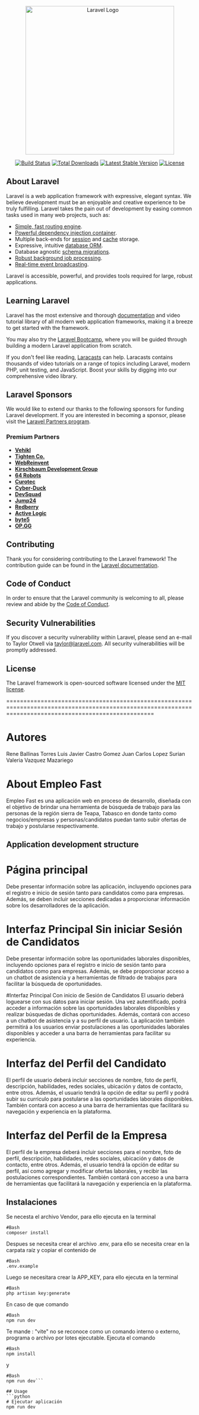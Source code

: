 <p align="center"><a href="https://laravel.com" target="_blank"><img src="https://raw.githubusercontent.com/laravel/art/master/logo-lockup/5%20SVG/2%20CMYK/1%20Full%20Color/laravel-logolockup-cmyk-red.svg" width="400" alt="Laravel Logo"></a></p>

<p align="center">
<a href="https://github.com/laravel/framework/actions"><img src="https://github.com/laravel/framework/workflows/tests/badge.svg" alt="Build Status"></a>
<a href="https://packagist.org/packages/laravel/framework"><img src="https://img.shields.io/packagist/dt/laravel/framework" alt="Total Downloads"></a>
<a href="https://packagist.org/packages/laravel/framework"><img src="https://img.shields.io/packagist/v/laravel/framework" alt="Latest Stable Version"></a>
<a href="https://packagist.org/packages/laravel/framework"><img src="https://img.shields.io/packagist/l/laravel/framework" alt="License"></a>
</p>

## About Laravel

Laravel is a web application framework with expressive, elegant syntax. We believe development must be an enjoyable and creative experience to be truly fulfilling. Laravel takes the pain out of development by easing common tasks used in many web projects, such as:

- [Simple, fast routing engine](https://laravel.com/docs/routing).
- [Powerful dependency injection container](https://laravel.com/docs/container).
- Multiple back-ends for [session](https://laravel.com/docs/session) and [cache](https://laravel.com/docs/cache) storage.
- Expressive, intuitive [database ORM](https://laravel.com/docs/eloquent).
- Database agnostic [schema migrations](https://laravel.com/docs/migrations).
- [Robust background job processing](https://laravel.com/docs/queues).
- [Real-time event broadcasting](https://laravel.com/docs/broadcasting).

Laravel is accessible, powerful, and provides tools required for large, robust applications.

## Learning Laravel

Laravel has the most extensive and thorough [documentation](https://laravel.com/docs) and video tutorial library of all modern web application frameworks, making it a breeze to get started with the framework.

You may also try the [Laravel Bootcamp](https://bootcamp.laravel.com), where you will be guided through building a modern Laravel application from scratch.

If you don't feel like reading, [Laracasts](https://laracasts.com) can help. Laracasts contains thousands of video tutorials on a range of topics including Laravel, modern PHP, unit testing, and JavaScript. Boost your skills by digging into our comprehensive video library.

## Laravel Sponsors

We would like to extend our thanks to the following sponsors for funding Laravel development. If you are interested in becoming a sponsor, please visit the [Laravel Partners program](https://partners.laravel.com).

### Premium Partners

- **[Vehikl](https://vehikl.com/)**
- **[Tighten Co.](https://tighten.co)**
- **[WebReinvent](https://webreinvent.com/)**
- **[Kirschbaum Development Group](https://kirschbaumdevelopment.com)**
- **[64 Robots](https://64robots.com)**
- **[Curotec](https://www.curotec.com/services/technologies/laravel/)**
- **[Cyber-Duck](https://cyber-duck.co.uk)**
- **[DevSquad](https://devsquad.com/hire-laravel-developers)**
- **[Jump24](https://jump24.co.uk)**
- **[Redberry](https://redberry.international/laravel/)**
- **[Active Logic](https://activelogic.com)**
- **[byte5](https://byte5.de)**
- **[OP.GG](https://op.gg)**

## Contributing

Thank you for considering contributing to the Laravel framework! The contribution guide can be found in the [Laravel documentation](https://laravel.com/docs/contributions).

## Code of Conduct

In order to ensure that the Laravel community is welcoming to all, please review and abide by the [Code of Conduct](https://laravel.com/docs/contributions#code-of-conduct).

## Security Vulnerabilities

If you discover a security vulnerability within Laravel, please send an e-mail to Taylor Otwell via [taylor@laravel.com](mailto:taylor@laravel.com). All security vulnerabilities will be promptly addressed.

## License

The Laravel framework is open-sourced software licensed under the [MIT license](https://opensource.org/licenses/MIT).

=======================================================================================================================================================
# Autores
Rene Ballinas Torres
Luis Javier Castro Gomez
Juan Carlos Lopez Surian
Valeria Vazquez Mazariego

# About Empleo Fast

Empleo Fast es una aplicación web en proceso de desarrollo, diseñada con el objetivo de brindar una herramienta de búsqueda de trabajo para las personas de la región sierra de Teapa, Tabasco en donde tanto como negocios/empresas y personas/candidatos puedan tanto subir ofertas de trabajo y postularse respectivamente.


## Application development structure

# Página principal
Debe presentar información sobre las aplicación, incluyendo opciones para el registro e inicio de sesión tanto para candidatos como para empresas. Además, se deben incluir secciones dedicadas a proporcionar información sobre los desarrolladores de la aplicación.

# Interfaz Principal Sin iniciar Sesión de Candidatos
Debe presentar información sobre las oportunidades laborales disponibles, incluyendo opciones para el registro e inicio de sesión tanto para candidatos como para empresas. Además, se debe proporcionar acceso a un chatbot  de asistencia y a herramientas de filtrado de trabajos para facilitar la búsqueda de oportunidades.

#Interfaz Principal Con inicio de Sesión de Candidatos
El usuario deberá loguearse con sus datos para iniciar sesión. Una vez autentificado, podrá acceder a información sobre las oportunidades laborales disponibles y realizar búsquedas de dichas oportunidades. Además, contará con acceso a un chatbot de asistencia y a su perfil de usuario. La aplicación también permitirá a los usuarios enviar postulaciones a las oportunidades laborales disponibles y acceder a una barra de herramientas para facilitar su experiencia.

# Interfaz del Perfil del Candidato
El perfil de usuario deberá incluir secciones de nombre, foto de perfil, descripción, habilidades, redes sociales, ubicación y datos de contacto, entre otros. Además, el usuario tendrá la opción de editar su perfil y podrá subir su curriculo para postularse a las oportunidades laborales disponibles. También contará con acceso a una barra de herramientas que facilitará su navegación y experiencia en la plataforma.

# Interfaz del Perfil de la Empresa
El perfil de la empresa deberá incluir secciones para el nombre, foto de perfil, descripción, habilidades, redes sociales, ubicación y datos de contacto, entre otros. Además, el usuario tendrá la opción de editar su perfil, así como agregar y modificar ofertas laborales, y recibir las postulaciones correspondientes. También contará  con acceso a una barra de herramientas que facilitará la navegación y experiencia en la plataforma.

## Instalaciones
Se necesta el archivo Vendor, para ello ejecuta en la terminal 
```
#Bash
composer install
```
Despues se necesita crear el archivo .env, para ello se necesita crear en la carpata raíz y copiar el contenido de
```
#Bash
.env.example
```
Luego se necesitara crear la APP_KEY, para ello ejecuta en la terminal
```
#Bash
php artisan key:generate
```
En caso de que comando
```
#Bash
npm run dev
```
Te mande : "vite" no se reconoce como un comando interno o externo,
programa o archivo por lotes ejecutable. Ejecuta el comando
```
#Bash
npm install
```
y
```
#Bash
npm run dev```

## Usage
```python
# Ejecutar aplicación
npm run dev
```
